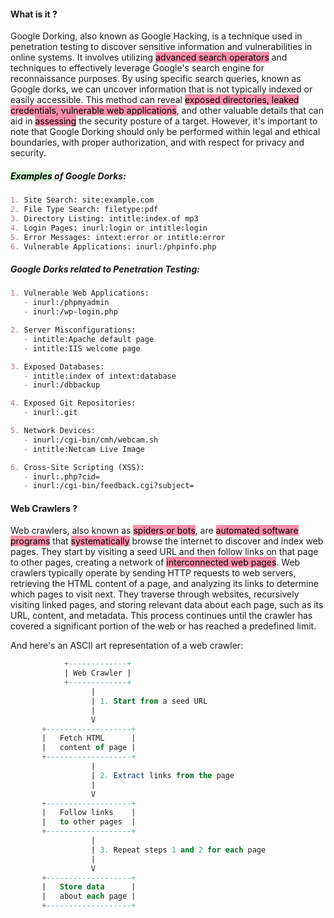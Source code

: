 #### What is it ?
Google Dorking, also known as Google Hacking, is a technique used in penetration testing to discover sensitive information and vulnerabilities in online systems. It involves utilizing <mark style="background: #FF5582A6;">advanced search operators</mark> and techniques to effectively leverage Google's search engine for reconnaissance purposes. By using specific search queries, known as Google dorks, we can uncover information that is not typically indexed or easily accessible. This method can reveal <mark style="background: #FF5582A6;">exposed directories, leaked credentials, vulnerable web applications</mark>, and other valuable details that can aid in <mark style="background: #FF5582A6;">assessing</mark> the security posture of a target. However, it's important to note that Google Dorking should only be performed within legal and ethical boundaries, with proper authorization, and with respect for privacy and security.

##### <mark style="background: #BBFABBA6;">Examples</mark> of Google Dorks:

```markdown
1. Site Search: site:example.com
2. File Type Search: filetype:pdf
3. Directory Listing: intitle:index.of mp3
4. Login Pages: inurl:login or intitle:login
5. Error Messages: intext:error or intitle:error
6. Vulnerable Applications: inurl:/phpinfo.php
```

##### Google Dorks related to Penetration Testing:

```markdown
1. Vulnerable Web Applications:
   - inurl:/phpmyadmin
   - inurl:/wp-login.php

2. Server Misconfigurations:
   - intitle:Apache default page
   - intitle:IIS welcome page

3. Exposed Databases:
   - intitle:index of intext:database
   - inurl:/dbbackup

4. Exposed Git Repositories:
   - inurl:.git

5. Network Devices:
   - inurl:/cgi-bin/cmh/webcam.sh
   - intitle:Netcam Live Image

6. Cross-Site Scripting (XSS):
   - inurl:.php?cid=
   - inurl:/cgi-bin/feedback.cgi?subject=
```

#### Web Crawlers ?
Web crawlers, also known as <mark style="background: #FF5582A6;">spiders or bots</mark>, are <mark style="background: #FF5582A6;">automated software programs</mark> that <mark style="background: #FF5582A6;">systematically</mark> browse the internet to discover and index web pages. They start by visiting a seed URL and then follow links on that page to other pages, creating a network of <mark style="background: #FF5582A6;">interconnected web pages</mark>. Web crawlers typically operate by sending HTTP requests to web servers, retrieving the HTML content of a page, and analyzing its links to determine which pages to visit next. They traverse through websites, recursively visiting linked pages, and storing relevant data about each page, such as its URL, content, and metadata. This process continues until the crawler has covered a significant portion of the web or has reached a predefined limit.

And here's an ASCII art representation of a web crawler:

```sql
            +-------------+
            | Web Crawler |
            +-------------+
                  |
                  | 1. Start from a seed URL
                  |
                  V
       +-------------------+
       |   Fetch HTML      |
       |   content of page |
       +-------------------+
                  |
                  | 2. Extract links from the page
                  |
                  V
       +-------------------+
       |   Follow links    |
       |   to other pages  |
       +-------------------+
                  |
                  | 3. Repeat steps 1 and 2 for each page
                  |
                  V
       +-------------------+
       |   Store data      |
       |   about each page |
       +-------------------+

```
